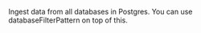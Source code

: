 Ingest data from all databases in Postgres. You can use databaseFilterPattern on top of this.
<!-- ingestAllDatabases to be updated -->
